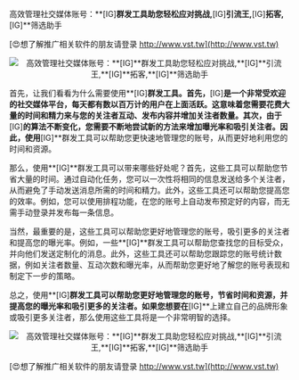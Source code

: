 高效管理社交媒体账号：**[IG]**群发工具助您轻松应对挑战,**[IG]**引流王,**[IG]**拓客,**[IG]**筛选助手

[😍想了解推广相关软件的朋友请登录 http://www.vst.tw](http://www.vst.tw)

 <center><img src="https://vst.tw/MP4/tuiguang/png/8.png" alt="高效管理社交媒体账号：**[IG]**群发工具助您轻松应对挑战,**[IG]**引流王,**[IG]**拓客,**[IG]**筛选助手"></center>

首先，让我们看看为什么需要使用**[IG]**群发工具。首先，**[IG]**是一个非常受欢迎的社交媒体平台，每天都有数以百万计的用户在上面活跃。这意味着您需要花费大量的时间和精力来与您的关注者互动、发布内容并增加关注者数量。其次，由于**[IG]**的算法不断变化，您需要不断地尝试新的方法来增加曝光率和吸引关注者。因此，使用**[IG]**群发工具可以帮助您更快速地管理您的账号，从而更好地利用您的时间和资源。

那么，使用**[IG]**群发工具可以带来哪些好处呢？首先，这些工具可以帮助您节省大量的时间。通过自动化任务，您可以一次性将相同的信息发送给多个关注者，从而避免了手动发送消息所需的时间和精力。此外，这些工具还可以帮助您提高您的效率。例如，您可以使用排程功能，在您的账号上自动发布预定好的内容，而无需手动登录并发布每一条信息。

当然，最重要的是，这些工具可以帮助您更好地管理您的账号，吸引更多的关注者和提高您的曝光率。例如，一些**[IG]**群发工具可以帮助您查找您的目标受众，并向他们发送定制化的消息。此外，这些工具还可以帮助您跟踪您的账号统计数据，例如关注者数量、互动次数和曝光率，从而帮助您更好地了解您的账号表现和制定下一步的策略。

总之，使用**[IG]**群发工具可以帮助您更好地管理您的账号，节省时间和资源，并提高您的曝光率和吸引更多的关注者。如果您想要在**[IG]**上建立自己的品牌形象或吸引更多关注者，那么使用这些工具将是一个非常明智的选择。

 <center><img src="https://vst.tw/MP4/tuiguang/png/8.png" alt="高效管理社交媒体账号：**[IG]**群发工具助您轻松应对挑战,**[IG]**引流王,**[IG]**拓客,**[IG]**筛选助手"></center>

[😍想了解推广相关软件的朋友请登录 http://www.vst.tw](http://www.vst.tw)



